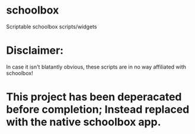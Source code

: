# schoolbox
Scriptable schoolbox scripts/widgets

# Disclaimer:
In case it isn't blatantly obvious, these scripts are in no way affiliated with schoolbox!

# This project has been deperacated before completion; Instead replaced with the native schoolbox app.
